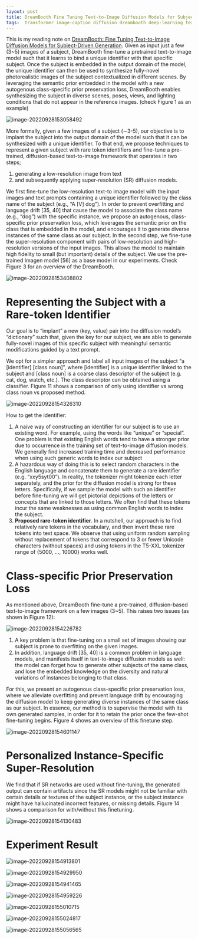 ```yaml
---
layout: post
title: DreamBooth Fine Tuning Text-to-Image Diffusion Models for Subject-Driven Generation
tags:  transformer image-caption diffusion dreambooth deep-learning text-image-synthesize
---
```

This is my reading note on [DreamBooth: Fine Tuning Text-to-Image Diffusion Models for Subject-Driven Generation](https://arxiv.org/abs/2208.12242v1). Given as input just a few (3~5) images of a subject, DreamBooth fine-tune a pretrained text-to-image model such that it learns to bind a unique identifier with that specific subject. Once the subject is embedded in the output domain of the model, the unique identifier can then be used to synthesize fully-novel photorealistic images of the subject contextualized in different scenes. By leveraging the semantic prior embedded in the model with a new autogenous class-specific prior preservation loss, DreamBooth enables synthesizing the subject in diverse scenes, poses, views, and lighting conditions that do not appear in the reference images. (check Figure 1 as an example)

![image-20220928153058492](https://raw.githubusercontent.com/zhangtemplar/zhangtemplar.github.io/master/uPic/2022_09_28_15_30_58_image-20220928153058492.png)

More formally, given a few images of a subject (∼3-5), our objective is to implant the subject into the output domain of the model such that it can be synthesized with a unique identifier. To that end, we propose techniques to represent a given subject with rare token identifiers and fine-tune a pre-trained, diffusion-based text-to-image framework that operates in two steps; 

1. generating a low-resolution image from text 
2. and subsequently applying super-resolution (SR) diffusion models. 

We first fine-tune the low-resolution text-to image model with the input images and text prompts containing a unique identifier followed by the class name of the subject (e.g., “A [V] dog”). In order to prevent overfitting and language drift [35, 40] that cause the model to associate the class name (e.g., “dog”) with the specific instance, we propose an autogenous, class-specific prior preservation loss, which leverages the semantic prior on the class that is embedded in the model, and encourages it to generate diverse instances of the same class as our subject. In the second step, we fine-tune the super-resolution component with pairs of low-resolution and high-resolution versions of the input images. This allows the model to maintain high fidelity to small (but important) details of the subject. We use the pre-trained Imagen model [56] as a base model in our experiments. Check Figure 3 for an overview of the DreamBooth.

![image-20220928153408802](https://raw.githubusercontent.com/zhangtemplar/zhangtemplar.github.io/master/uPic/2022_09_28_15_35_39_2022_09_28_15_34_08_image-20220928153408802.png)

# Representing the Subject with a Rare-token Identifier

Our goal is to “implant” a new (key, value) pair into the diffusion model’s “dictionary” such that, given the key for our subject, we are able to generate fully-novel images of this specific subject with meaningful semantic modifications guided by a text prompt.

We opt for a simpler approach and label all input images of the subject “a [identifier] [class noun]”, where [identifier] is a unique identifier linked to the subject and [class noun] is a coarse class descriptor of the subject (e.g. cat, dog, watch, etc.). The class descriptor can be obtained using a classifier. Figure 11 shows a comparison of only using identifier vs wrong class noun vs proposed method.

![image-20220928154326310](https://raw.githubusercontent.com/zhangtemplar/zhangtemplar.github.io/master/uPic/2022_09_28_15_43_26_image-20220928154326310.png)

How to get the identifier:

1. A naive way of constructing an identifier for our subject is to use an existing word. For example, using the words like “unique” or “special”. One problem is that existing English words tend to have a stronger prior due to occurrence in the training set of text-to-image diffusion models. We generally find increased training time and decreased performance when using such generic words to index our subject
2. A hazardous way of doing this is to select random characters in the English language and concatenate them to generate a rare identifier (e.g. “xxy5syt00”). In reality, the tokenizer might tokenize each letter separately, and the prior for the diffusion model is strong for these letters. Specifically, if we sample the model with such an identifier before fine-tuning we will get pictorial depictions of the letters or concepts that are linked to those letters. We often find that these tokens incur the same weaknesses as using common English words to index the subject.
3. **Proposed rare-token identifier**. In a nutshell, our approach is to find relatively rare tokens in the vocabulary, and then invert these rare tokens into text space. We observe that using uniform random sampling without replacement of tokens that correspond to 3 or fewer Unicode characters (without spaces) and using tokens in the T5-XXL tokenizer range of {5000, ..., 10000} works well.

# Class-specific Prior Preservation Loss

As mentioned above, DreamBooth fine-tune a pre-trained, diffusion-based text-to-image framework on a few images (3~5). This raises two issues (as shown in Figure 12):

![image-20220928154226782](https://raw.githubusercontent.com/zhangtemplar/zhangtemplar.github.io/master/uPic/2022_09_28_15_46_59_2022_09_28_15_42_26_image-20220928154226782.png)

1. A key problem is that fine-tuning on a small set of images showing our subject is prone to overfitting on the given images. 
2. In addition, language drift [35, 40] is a common problem in language models, and manifests itself in text-to-image diffusion models as well: the model can forget how to generate other subjects of the same class, and lose the embedded knowledge on the diversity and natural variations of instances belonging to that class. 

For this, we present an autogenous class-specific prior preservation loss, where we alleviate overfitting and prevent language drift by encouraging the diffusion model to keep generating diverse instances of the same class as our subject. In essence, our method is to supervise the model with its own generated samples, in order for it to retain the prior once the few-shot fine-tuning begins. Figure 4 shows an overview of this finetune step.

![image-20220928154601147](https://raw.githubusercontent.com/zhangtemplar/zhangtemplar.github.io/master/uPic/2022_09_28_15_46_01_image-20220928154601147.png)



# Personalized Instance-Specific Super-Resolution

We find that if SR networks are used without fine-tuning, the generated output can contain artifacts since the SR models might not be familiar with certain details or textures of the subject instance, or the subject instance might have hallucinated incorrect features, or missing details. Figure 14 shows a comparison for with/without this finetuning.

![image-20220928154130483](https://raw.githubusercontent.com/zhangtemplar/zhangtemplar.github.io/master/uPic/2022_09_28_15_41_30_image-20220928154130483.png)

# Experiment Result

![image-20220928154913801](https://raw.githubusercontent.com/zhangtemplar/zhangtemplar.github.io/master/uPic/2022_09_28_15_49_13_image-20220928154913801.png)

![image-20220928154929950](https://raw.githubusercontent.com/zhangtemplar/zhangtemplar.github.io/master/uPic/2022_09_28_15_49_30_image-20220928154929950.png)

![image-20220928154941465](https://raw.githubusercontent.com/zhangtemplar/zhangtemplar.github.io/master/uPic/2022_09_28_15_49_41_image-20220928154941465.png)

![image-20220928154959226](https://raw.githubusercontent.com/zhangtemplar/zhangtemplar.github.io/master/uPic/2022_09_28_15_49_59_image-20220928154959226.png)

![image-20220928155010715](https://raw.githubusercontent.com/zhangtemplar/zhangtemplar.github.io/master/uPic/2022_09_28_15_50_10_image-20220928155010715.png)

![image-20220928155024817](https://raw.githubusercontent.com/zhangtemplar/zhangtemplar.github.io/master/uPic/2022_09_28_15_50_24_image-20220928155024817.png)

![image-20220928155056565](https://raw.githubusercontent.com/zhangtemplar/zhangtemplar.github.io/master/uPic/2022_09_28_15_50_56_image-20220928155056565.png)
